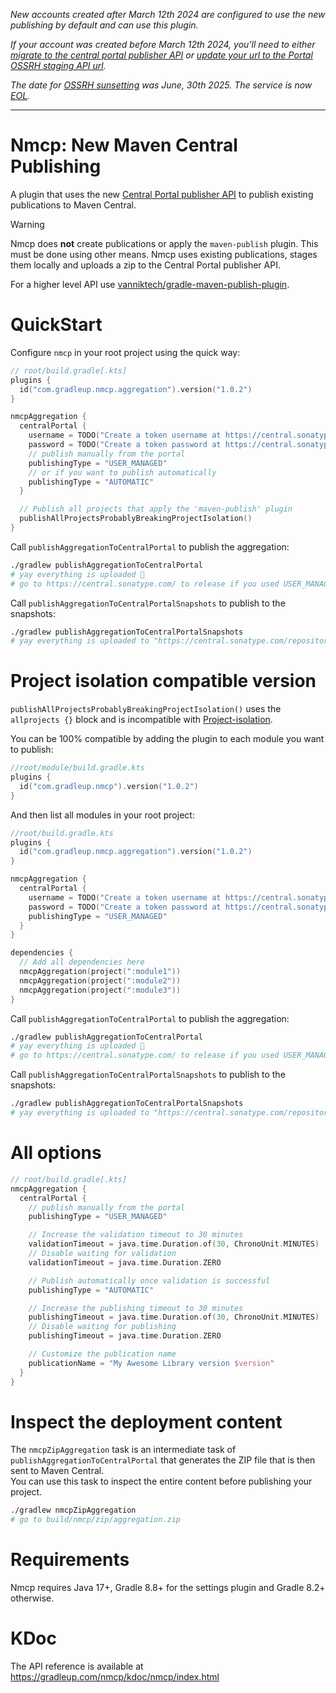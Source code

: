_New accounts created after March 12th 2024 are configured to use the new publishing by default and can use this plugin._

_If your account was created before March 12th 2024, you'll need to either [migrate to the central portal publisher API](https://central.sonatype.org/faq/what-is-different-between-central-portal-and-legacy-ossrh/#process-to-migrate) or [update your url to the Portal OSSRH staging API url](https://central.sonatype.org/publish/publish-portal-ossrh-staging-api/)._

_The date for [OSSRH sunsetting](https://central.sonatype.org/news/20250326_ossrh_sunset/) was June, 30th 2025. The service is now [EOL](https://central.sonatype.org/pages/ossrh-eol/)._

---

# Nmcp: New Maven Central Publishing

A plugin that uses the new [Central Portal publisher API](https://central.sonatype.org/publish/publish-portal-api/) to publish existing publications to Maven Central.

> [!WARNING]
> Nmcp does **not** create publications or apply the `maven-publish` plugin. This must be done using other means. Nmcp uses existing publications, stages them locally and uploads a zip to the Central Portal publisher API.
>
> For a higher level API use [vanniktech/gradle-maven-publish-plugin](https://github.com/vanniktech/gradle-maven-publish-plugin/).

# QuickStart

Configure `nmcp` in your root project using the quick way:

```kotlin
// root/build.gradle[.kts]
plugins {
  id("com.gradleup.nmcp.aggregation").version("1.0.2")
}

nmcpAggregation {
  centralPortal {
    username = TODO("Create a token username at https://central.sonatype.com/account")
    password = TODO("Create a token password at https://central.sonatype.com/account")
    // publish manually from the portal
    publishingType = "USER_MANAGED"
    // or if you want to publish automatically
    publishingType = "AUTOMATIC"
  }

  // Publish all projects that apply the 'maven-publish' plugin
  publishAllProjectsProbablyBreakingProjectIsolation()
}
```

Call `publishAggregationToCentralPortal` to publish the aggregation:

```bash
./gradlew publishAggregationToCentralPortal
# yay everything is uploaded 🎉
# go to https://central.sonatype.com/ to release if you used USER_MANAGED
```

Call `publishAggregationToCentralPortalSnapshots` to publish to the snapshots:

```bash
./gradlew publishAggregationToCentralPortalSnapshots
# yay everything is uploaded to "https://central.sonatype.com/repository/maven-snapshots/" 🎉
```

# Project isolation compatible version

`publishAllProjectsProbablyBreakingProjectIsolation()` uses the `allprojects {}` block and is incompatible with [Project-isolation](https://gradle.github.io/configuration-cache/). 

You can be 100% compatible by adding the plugin to each module you want to publish:

```kotlin
//root/module/build.gradle.kts
plugins {
  id("com.gradleup.nmcp").version("1.0.2")
}
```

And then list all modules in your root project:

```kotlin
//root/build.gradle.kts
plugins {
  id("com.gradleup.nmcp.aggregation").version("1.0.2")
}

nmcpAggregation {
  centralPortal {
    username = TODO("Create a token username at https://central.sonatype.com/account")
    password = TODO("Create a token password at https://central.sonatype.com/account")
    publishingType = "USER_MANAGED"
  }
}

dependencies {
  // Add all dependencies here 
  nmcpAggregation(project(":module1"))
  nmcpAggregation(project(":module2"))
  nmcpAggregation(project(":module3"))
}
```

Call `publishAggregationToCentralPortal` to publish the aggregation:

```bash
./gradlew publishAggregationToCentralPortal
# yay everything is uploaded 🎉
# go to https://central.sonatype.com/ to release if you used USER_MANAGED
```

Call `publishAggregationToCentralPortalSnapshots` to publish to the snapshots:

```bash
./gradlew publishAggregationToCentralPortalSnapshots
# yay everything is uploaded to "https://central.sonatype.com/repository/maven-snapshots/" 🎉
```

# All options

```kotlin
// root/build.gradle[.kts]
nmcpAggregation {
  centralPortal {
    // publish manually from the portal
    publishingType = "USER_MANAGED"

    // Increase the validation timeout to 30 minutes
    validationTimeout = java.time.Duration.of(30, ChronoUnit.MINUTES)
    // Disable waiting for validation
    validationTimeout = java.time.Duration.ZERO

    // Publish automatically once validation is successful
    publishingType = "AUTOMATIC"

    // Increase the publishing timeout to 30 minutes
    publishingTimeout = java.time.Duration.of(30, ChronoUnit.MINUTES)
    // Disable waiting for publishing
    publishingTimeout = java.time.Duration.ZERO

    // Customize the publication name 
    publicationName = "My Awesome Library version $version"
  }
}
```

# Inspect the deployment content

The `nmcpZipAggregation` task is an intermediate task of `publishAggregationToCentralPortal` that generates the ZIP file that is then sent to Maven Central.  
You can use this task to inspect the entire content before publishing your project.

```bash
./gradlew nmcpZipAggregation
# go to build/nmcp/zip/aggregation.zip
```

# Requirements

Nmcp requires Java 17+, Gradle 8.8+ for the settings plugin and Gradle 8.2+ otherwise.

# KDoc

The API reference is available at https://gradleup.com/nmcp/kdoc/nmcp/index.html
